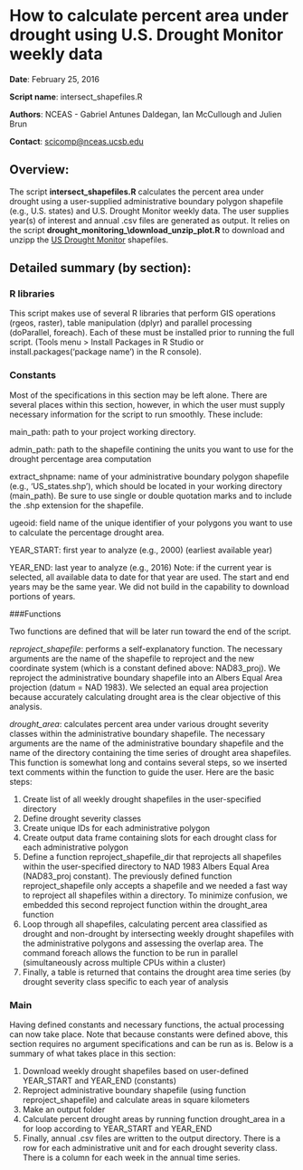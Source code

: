 # How to calculate percent area under drought using U.S. Drought Monitor weekly data

**Date**: February 25, 2016

**Script name**: intersect_shapefiles.R

**Authors**: NCEAS - Gabriel Antunes Daldegan, Ian McCullough and Julien Brun

**Contact**: scicomp@nceas.ucsb.edu

## Overview: 
The script **intersect\_shapefiles.R** calculates the percent area under drought using a user-supplied administrative boundary polygon shapefile (e.g., U.S. states) and U.S. Drought Monitor weekly data. The user supplies year(s) of interest and annual .csv files are generated as output. It relies on the script **drought\_monitoring_\download\_unzip\_plot.R** to download and unzipp the [US Drought Monitor](http://droughtmonitor.unl.edu) shapefiles.

## Detailed summary (by section):

### R libraries

This script makes use of several R libraries that perform GIS operations (rgeos, raster), table manipulation (dplyr) and parallel processing (doParallel, foreach). Each of these must be installed prior to running the full script. (Tools menu > Install Packages in R Studio or install.packages(‘package name’) in the R console).

### Constants

Most of the specifications in this section may be left alone. There are several places within this section, however, in which the user must supply necessary information for the script to run smoothly. These include:

main\_path: path to your project working directory.

admin\_path: path to the shapefile contining the units you want to use for the drought percentage area computation

extract\_shpname: name of your administrative boundary polygon shapefile (e.g., ‘US\_states.shp’), which should be located in your working directory (main_path). Be sure to use single or double quotation marks and to include the .shp extension for the shapefile.

ugeoid: field name of the unique identifier of your polygons you want to use to calculate the percentage drought area.

YEAR\_START: first year to analyze (e.g., 2000) (earliest available year)

YEAR\_END: last year to analyze (e.g., 2016)
Note: if the current year is selected, all available data to date for that year are used. The start and end years may be the same year. We did not build in the capability to download portions of years.

###Functions

Two functions are defined that will be later run toward the end of the script. 

*reproject_shapefile*: performs a self-explanatory function. The necessary arguments are the name of the shapefile to reproject and the new coordinate system (which is a constant defined above: NAD83_proj). We reproject the administrative boundary shapefile into an Albers Equal Area projection (datum = NAD 1983). We selected an equal area projection because accurately calculating drought area is the clear objective of this analysis. 

*drought_area*: calculates percent area under various drought severity classes within the administrative boundary shapefile. The necessary arguments are the name of the administrative boundary shapefile and the name of the directory containing the time series of drought area shapefiles. This function is somewhat long and contains several steps, so we inserted text comments within the function to guide the user. Here are the basic steps:

1.	Create list of all weekly drought shapefiles in the user-specified directory
2.	Define drought severity classes
3.	Create unique IDs for each administrative polygon
4.	Create output data frame containing slots for each drought class for each administrative polygon
5.	Define a function reproject\_shapefile\_dir that reprojects all shapefiles within the user-specified directory to NAD 1983 Albers Equal Area (NAD83\_proj constant). The previously defined function reproject\_shapefile only accepts a shapefile and we needed a fast way to reproject all shapefiles within a directory. To minimize confusion, we embedded this second reproject function within the drought\_area function
6.	Loop through all shapefiles, calculating percent area classified as drought and non-drought by intersecting weekly drought shapefiles with the administrative polygons and assessing the overlap area. The command foreach allows the function to be run in parallel (simultaneously across multiple CPUs within a cluster)
7.	Finally, a table is returned that contains the drought area time series (by drought severity class specific to each year of analysis

### Main
Having defined constants and necessary functions, the actual processing can now take place. Note that because constants were defined above, this section requires no argument specifications and can be run as is. Below is a summary of what takes place in this section:

1.	Download weekly drought shapefiles based on user-defined YEAR_START and YEAR_END (constants)
2.	Reproject administrative boundary shapefile (using function reproject_shapefile) and calculate areas in square kilometers
3.	Make an output folder
4.	Calculate percent drought areas by running function drought_area in a for loop according to YEAR_START and YEAR_END
5.	Finally, annual .csv files are written to the output directory. There is a row for each administrative unit and for each drought severity class. There is a column for each week in the annual time series.
